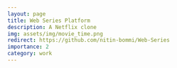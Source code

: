 ```yaml
---
layout: page
title: Web Series Platform
description: A Netflix clone
img: assets/img/movie_time.png
redirect: https://github.com/nitin-bommi/Web-Series
importance: 2
category: work
---
```

